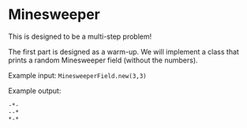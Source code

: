 Minesweeper
===========

This is designed to be a multi-step problem!

The first part is designed as a warm-up. We will implement a class that prints
a random Minesweeper field (without the numbers).

Example input:
`MinesweeperField.new(3,3)`

Example output:
```
-*-
--*
*-*
```
